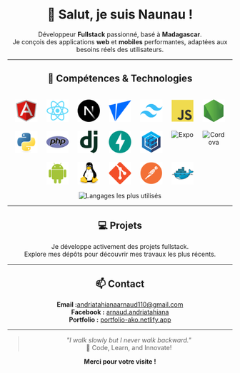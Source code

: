 <h1 align="center">👋 Salut, je suis Naunau !</h1>

<p align="center">
  Développeur <strong>Fullstack</strong> passionné, basé à <strong>Madagascar</strong>.<br>
  Je conçois des applications <strong>web</strong> et <strong>mobiles</strong> performantes, adaptées aux besoins réels des utilisateurs.
</p>

<hr>

<h2 align="center">🚀 Compétences & Technologies</h2>

<br>

<div align="center">
  <div style="display: flex; flex-wrap: wrap; justify-content: center; gap: 20px; max-width: 700px;">
    <img src="https://raw.githubusercontent.com/devicons/devicon/master/icons/angularjs/angularjs-original.svg" alt="Angular" width="50" height="50" title="Angular"/>
    <img src="https://raw.githubusercontent.com/devicons/devicon/master/icons/react/react-original.svg" alt="React" width="50" height="50" title="React"/>
    <img src="https://raw.githubusercontent.com/devicons/devicon/master/icons/nextjs/nextjs-original.svg" alt="Next.js" width="50" height="50" title="Next.js"/>
    <img src="https://raw.githubusercontent.com/devicons/devicon/master/icons/vite/vite-original.svg" alt="Vite" width="50" height="50" title="Vite"/>
    <img src="https://raw.githubusercontent.com/devicons/devicon/master/icons/tailwindcss/tailwindcss-original.svg" alt="TailwindCSS" width="50" height="50" title="TailwindCSS"/>
    <img src="https://raw.githubusercontent.com/devicons/devicon/master/icons/javascript/javascript-original.svg" alt="JavaScript" width="50" height="50" title="JavaScript"/>
    <img src="https://raw.githubusercontent.com/devicons/devicon/master/icons/nodejs/nodejs-original.svg" alt="Node.js" width="50" height="50" title="Node.js"/>
    <img src="https://raw.githubusercontent.com/devicons/devicon/master/icons/python/python-original.svg" alt="Python" width="50" height="50" title="Python"/>
    <img src="https://raw.githubusercontent.com/devicons/devicon/master/icons/php/php-original.svg" alt="PHP" width="50" height="50" title="PHP"/>
    <img src="https://raw.githubusercontent.com/devicons/devicon/master/icons/django/django-plain.svg" alt="Django" width="50" height="50" title="Django"/>
    <img src="https://raw.githubusercontent.com/devicons/devicon/master/icons/fastapi/fastapi-original.svg" alt="REST API" width="50" height="50" title="REST API"/>
    <img src="https://raw.githubusercontent.com/devicons/devicon/master/icons/sequelize/sequelize-original.svg" alt="Sequelize CLI" width="50" height="50" title="Sequelize CLI"/>
    <img src="https://simpleicons.org/icons/expo.svg" alt="Expo" width="50" height="50" title="Expo"/>
    <img src="https://simpleicons.org/icons/apachecordova.svg" alt="Cordova" width="50" height="50" title="Cordova"/>
    <img src="https://raw.githubusercontent.com/devicons/devicon/master/icons/android/android-original.svg" alt="Android" width="50" height="50" title="Android"/>
    <img src="https://raw.githubusercontent.com/devicons/devicon/master/icons/linux/linux-original.svg" alt="Linux" width="50" height="50" title="Linux"/>
    <img src="https://raw.githubusercontent.com/devicons/devicon/master/icons/git/git-original.svg" alt="Git" width="50" height="50" title="Git"/>
    <img src="https://raw.githubusercontent.com/devicons/devicon/master/icons/postman/postman-original.svg" alt="Postman" width="50" height="50" title="Postman"/>
    <img src="https://raw.githubusercontent.com/devicons/devicon/master/icons/docker/docker-original.svg" alt="Docker" width="50" height="50" title="Docker"/>
  </div>
</div>

<br>

<div align="center">
  <img src="https://github-readme-stats.vercel.app/api/top-langs/?username=Nau-stack-110&theme=dracula&layout=compact&card_width=320&hide_border=true&hide=html,css" alt="Langages les plus utilisés"/>
</div>

<hr>

<h2 align="center">💻 Projets</h2>

<p align="center">
  Je développe activement des projets fullstack.<br>
  Explore mes dépôts pour découvrir mes travaux les plus récents.
</p>

<hr>

<h2 align="center">📫 Contact</h2>

<p align="center">
  <strong>Email :</strong><a href="mailto:andriatahianaarnaud110@gmail.com">andriatahianaarnaud110@gmail.com</a><br>
  <strong>Facebook :</strong> <a href="https://www.facebook.com/arnaud.andriatahiana">arnaud.andriatahiana</a><br>
  <strong>Portfolio :</strong> <a href="https://portfolio-ako.netlify.app">portfolio-ako.netlify.app</a>
</p>

<hr>

<blockquote align="center">
  <em>"I walk slowly but I never walk backward."</em><br>
  🌟 Code, Learn, and Innovate!
</blockquote>

<p align="center"><strong>Merci pour votre visite !</strong></p>
